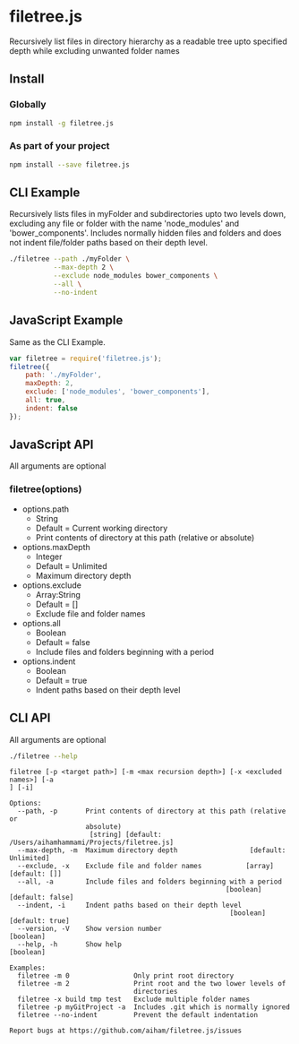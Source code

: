 # filetree.js

Recursively list files in directory hierarchy as a readable tree upto specified depth while excluding unwanted folder names

## Install

### Globally

```bash
npm install -g filetree.js
```

### As part of your project

```bash
npm install --save filetree.js
```

## CLI Example

Recursively lists files in myFolder and subdirectories upto two levels down, excluding any file or folder with the name 'node_modules' and 'bower_components'. Includes normally hidden files and folders and does not indent file/folder paths based on their depth level.

```bash
./filetree --path ./myFolder \
           --max-depth 2 \
           --exclude node_modules bower_components \
           --all \
           --no-indent
```

## JavaScript Example

Same as the CLI Example.

```js
var filetree = require('filetree.js');
filetree({
    path: './myFolder',
    maxDepth: 2,
    exclude: ['node_modules', 'bower_components'],
    all: true,
    indent: false
});
```

## JavaScript API

All arguments are optional

### filetree(options)
- options.path
  - String
  - Default = Current working directory
  - Print contents of directory at this path (relative or absolute)
- options.maxDepth
  - Integer
  - Default = Unlimited
  - Maximum directory depth
- options.exclude
  - Array:String
  - Default = []
  - Exclude file and folder names
- options.all
  - Boolean
  - Default = false
  - Include files and folders beginning with a period
- options.indent
  - Boolean
  - Default = true
  - Indent paths based on their depth level

## CLI API

All arguments are optional

```bash
./filetree --help
```

```
filetree [-p <target path>] [-m <max recursion depth>] [-x <excluded names>] [-a
] [-i]

Options:
  --path, -p       Print contents of directory at this path (relative or
                   absolute)
                    [string] [default: /Users/aihamhammami/Projects/filetree.js]
  --max-depth, -m  Maximum directory depth                  [default: Unlimited]
  --exclude, -x    Exclude file and folder names           [array] [default: []]
  --all, -a        Include files and folders beginning with a period
                                                      [boolean] [default: false]
  --indent, -i     Indent paths based on their depth level
                                                       [boolean] [default: true]
  --version, -V    Show version number                                 [boolean]
  --help, -h       Show help                                           [boolean]

Examples:
  filetree -m 0                Only print root directory
  filetree -m 2                Print root and the two lower levels of
                               directories
  filetree -x build tmp test   Exclude multiple folder names
  filetree -p myGitProject -a  Includes .git which is normally ignored
  filetree --no-indent         Prevent the default indentation

Report bugs at https://github.com/aiham/filetree.js/issues
```
